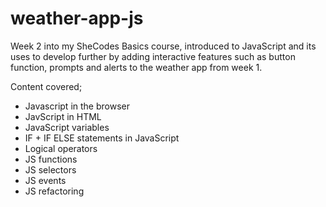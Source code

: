 # weather-app-js
Week 2 into my SheCodes Basics course, introduced to JavaScript and its uses to develop further by adding interactive features such as button function, prompts and alerts to the weather app from week 1.

Content covered;
- Javascript in the browser
- JavScript in HTML
- JavaScript variables
- IF + IF ELSE statements in JavaScript
- Logical operators
- JS functions 
- JS selectors
- JS events
- JS refactoring

